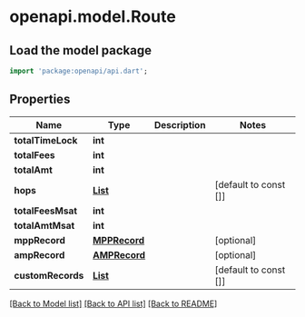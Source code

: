# openapi.model.Route

## Load the model package
```dart
import 'package:openapi/api.dart';
```

## Properties
Name | Type | Description | Notes
------------ | ------------- | ------------- | -------------
**totalTimeLock** | **int** |  | 
**totalFees** | **int** |  | 
**totalAmt** | **int** |  | 
**hops** | [**List<Hop>**](Hop.md) |  | [default to const []]
**totalFeesMsat** | **int** |  | 
**totalAmtMsat** | **int** |  | 
**mppRecord** | [**MPPRecord**](MPPRecord.md) |  | [optional] 
**ampRecord** | [**AMPRecord**](AMPRecord.md) |  | [optional] 
**customRecords** | [**List<CustomRecordsEntry>**](CustomRecordsEntry.md) |  | [default to const []]

[[Back to Model list]](../README.md#documentation-for-models) [[Back to API list]](../README.md#documentation-for-api-endpoints) [[Back to README]](../README.md)


